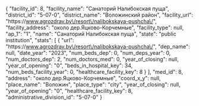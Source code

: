 {
    "facility_id": 8,
    "facility_name": "Санаторий Налибокская пуща",
    "district_id": "5-07-0",
    "district_name": "Воложинский район",
    "facility_url": "https:\/\/www.agrozdrav.by\/resort\/nalibokskaya-pushcha\/",
    "facility_address": "около дер.Яцково-Корчемные",
    "facility_type": null,
    "ap_1": "1",
    "name": "Санаторий Налибокская пуща",
    "state": "public institution",
    "stats": [
        {
            "url": "https:\/\/www.agrozdrav.by\/resort\/nalibokskaya-pushcha\/",
            "dep_name": null,
            "date_year": "2023",
            "num_beds_dep": 0,
            "num_deps_year": 0,
            "num_doctors_dep": 2,
            "num_doctors_med": 0,
            "year_of_closing": null,
            "year_of_opening": "0",
            "beds_in_hospital_key": 34,
            "num_beds_facility_year": 0,
            "healthcare_facility_key": 8
        }
    ],
    "med_id": 8,
    "address": "около дер.Яцково-Корчемные",
    "coord_x_y": null,
    "place_name": "Воложин",
    "place_type": "city",
    "year_of_closing": null,
    "year_of_opening": "0",
    "healthcare_facility_key": 8,
    "administrative_division_id": "5-07-0"
}